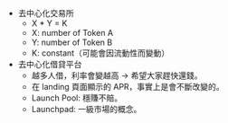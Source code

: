 * 去中心化交易所
	* X * Y = K
	* X: number of Token A
	* Y: number of Token B
	* K: constant（可能會因流動性而變動）
* 去中心化借貸平台
	* 越多人借，利率會變越高 → 希望大家趕快還錢。
	* 在 landing 頁面顯示的 APR，事實上是會不斷改變的。
	* Launch Pool: 穩賺不賠。
	* Launchpad: 一級市場的概念。